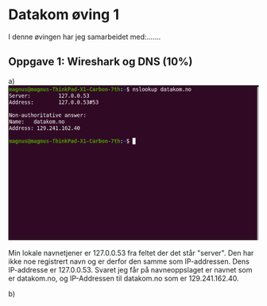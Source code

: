 # Datakom øving 1

I denne øvingen har jeg samarbeidet med:.......

## Oppgave 1: Wireshark og DNS (10%)

a) <img src="./skjermbilder/NSLOOKUP-dko.png">

Min lokale navnetjener er 127.0.0.53 fra feltet der det står "server". Den har ikke noe registrert navn og er derfor den samme som IP-addressen.
Dens IP-addresse er 127.0.0.53.
Svaret jeg får på navneoppslaget er navnet som er datakom.no, og IP-Addressen til datakom.no som er 129.241.162.40.

b) 
